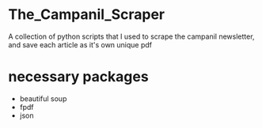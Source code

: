 # The_Campanil_Scraper

A collection of python scripts that I used to scrape the campanil newsletter, and save each article as it's own unique pdf

# necessary packages

- beautiful soup
- fpdf
- json
